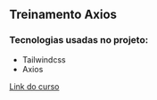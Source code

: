 ## Treinamento Axios

### Tecnologias usadas no projeto:
* Tailwindcss
* Axios



[Link do curso](https://www.youtube.com/playlist?list=PLcoYAcR89n-pbc60vYzVD1Fva5KaPmlGQ)
